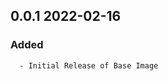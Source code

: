## 0.0.1 2022-02-16 <dave at tiredofit dot ca>

   ### Added
      - Initial Release of Base Image


